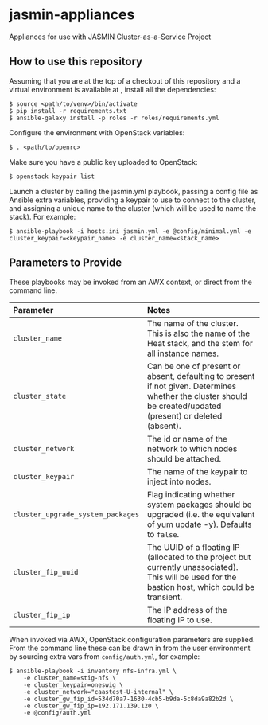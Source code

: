 # jasmin-appliances

Appliances for use with JASMIN Cluster-as-a-Service Project

## How to use this repository

Assuming that you are at the top of a checkout of this repository and a virtual
environment is available at <venv>, install all the dependencies:

    $ source <path/to/venv>/bin/activate
    $ pip install -r requirements.txt
    $ ansible-galaxy install -p roles -r roles/requirements.yml

Configure the environment with OpenStack variables:

    $ . <path/to/openrc>

Make sure you have a public key uploaded to OpenStack:

    $ openstack keypair list

Launch a cluster by calling the jasmin.yml playbook, passing a config file as
Ansible extra variables, providing a keypair to use to connect to the cluster,
and assigning a unique name to the cluster (which will be used to name the
stack). For example:

    $ ansible-playbook -i hosts.ini jasmin.yml -e @config/minimal.yml -e cluster_keypair=<keypair_name> -e cluster_name=<stack_name>

## Parameters to Provide

These playbooks may be invoked from an AWX context, or direct from the command line.

| Parameter | Notes |
|:----------|:------|
| `cluster_name` | The name of the cluster.  This is also the name of the Heat stack, and the stem for all instance names. |
| `cluster_state` | Can be one of present or absent, defaulting to present if not given. Determines whether the cluster should be created/updated (present) or deleted (absent). |
| `cluster_network` | The id or name of the network to which nodes should be attached. |
| `cluster_keypair` | The name of the keypair to inject into nodes. |
| `cluster_upgrade_system_packages` | Flag indicating whether system packages should be upgraded (i.e. the equivalent of yum update -y). Defaults to `false`. |
| `cluster_fip_uuid` | The UUID of a floating IP (allocated to the project but currently unassociated).  This will be used for the bastion host, which could be transient. |
| `cluster_fip_ip` | The IP address of the floating IP to use. |

When invoked via AWX, OpenStack configuration parameters are supplied.
From the command line these can be drawn in from the user environment by sourcing
extra vars from `config/auth.yml`, for example:

```
$ ansible-playbook -i inventory nfs-infra.yml \
    -e cluster_name=stig-nfs \
    -e cluster_keypair=oneswig \
    -e cluster_network="caastest-U-internal" \
    -e cluster_gw_fip_id=534d70a7-1630-4cb5-b9da-5c8da9a82b2d \
    -e cluster_gw_fip_ip=192.171.139.120 \
    -e @config/auth.yml
```

